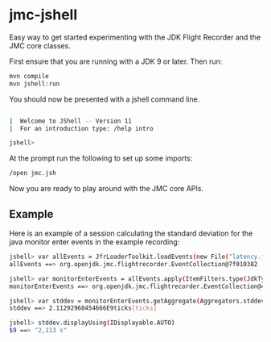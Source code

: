 # jmc-jshell
Easy way to get started experimenting with the JDK Flight Recorder and the JMC core classes.

First ensure that you are running with a JDK 9 or later. Then run:

```bash
mvn compile
mvn jshell:run
```

You should now be presented with a jshell command line. 

```bash

|  Welcome to JShell -- Version 11
|  For an introduction type: /help intro

jshell>
```

At the prompt run the following to set up some imports:

```bash
/open jmc.jsh
```

Now you are ready to play around with the JMC core APIs.

## Example

Here is an example of a session calculating the standard deviation for the java monitor enter events in the example recording:

```bash
jshell> var allEvents = JfrLoaderToolkit.loadEvents(new File("latency.jfr"))
allEvents ==> org.openjdk.jmc.flightrecorder.EventCollection@7f010382

jshell> var monitorEnterEvents = allEvents.apply(ItemFilters.type(JdkTypeIDs.MONITOR_ENTER))
monitorEnterEvents ==> org.openjdk.jmc.flightrecorder.EventCollection@433d61fb

jshell> var stddev = monitorEnterEvents.getAggregate(Aggregators.stddev(JfrAttributes.DURATION))
stddev ==> 2.11292968454666E9ticks[ticks]

jshell> stddev.displayUsing(IDisplayable.AUTO)
$9 ==> "2,113 s"
```
